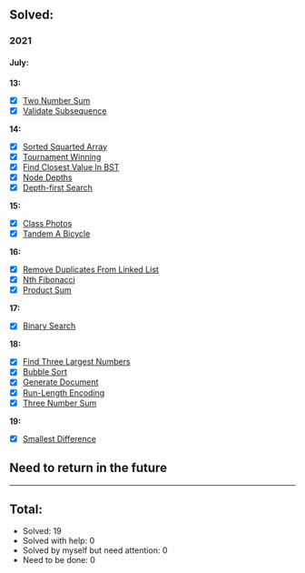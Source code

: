 ## Solved:

### 2021

#### July:

**13:**

- [x] [Two Number Sum](https://www.algoexpert.io/questions/Two%20Number%20Sum)
- [x] [Validate Subsequence](https://www.algoexpert.io/questions/Validate%20Subsequence)

**14:**

- [x] [Sorted Squarted Array](https://www.algoexpert.io/questions/Sorted%20Squared%20Array)
- [x] [Tournament Winning](https://www.algoexpert.io/questions/Tournament%20Winner)
- [x] [Find Closest Value In BST](https://www.algoexpert.io/questions/Find%20Closest%20Value%20In%20BST)
- [x] [Node Depths](https://www.algoexpert.io/questions/Node%20Depths)
- [x] [Depth-first Search](https://www.algoexpert.io/questions/Depth-first%20Search)

**15:**

- [x] [Class Photos](https://www.algoexpert.io/questions/Class%20Photos)
- [x] [Tandem A Bicycle](https://www.algoexpert.io/questions/Tandem%20Bicycle)

**16:**

- [x] [Remove Duplicates From Linked List](https://www.algoexpert.io/questions/Remove%20Duplicates%20From%20Linked%20List)
- [x] [Nth Fibonacci](https://www.algoexpert.io/questions/Nth%20Fibonacci)
- [x] [Product Sum](https://www.algoexpert.io/questions/Product%20Sum)

**17:**

- [x] [Binary Search](https://www.algoexpert.io/questions/Binary%20Search)

**18:**

- [x] [Find Three Largest Numbers](https://www.algoexpert.io/questions/Find%20Three%20Largest%20Numbers)
- [x] [Bubble Sort](https://www.algoexpert.io/questions/Bubble%20Sort)
- [x] [Generate Document](https://www.algoexpert.io/questions/Generate%20Document)
- [x] [Run-Length Encoding](https://www.algoexpert.io/questions/Run-Length%20Encoding)
- [x] [Three Number Sum](https://www.algoexpert.io/questions/Three%20Number%20Sum)

**19:**

- [x] [Smallest Difference](https://www.algoexpert.io/questions/Smallest%20Difference)

## Need to return in the future

---

## Total:

- Solved: 19
- Solved with help: 0
- Solved by myself but need attention: 0
- Need to be done: 0
